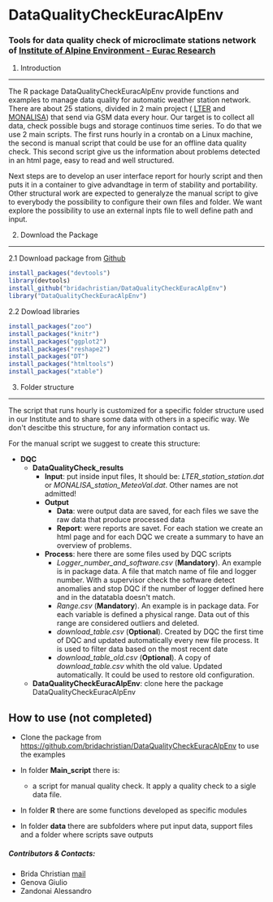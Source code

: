 DataQualityCheckEuracAlpEnv
================

### Tools for data quality check of microclimate stations network of [Institute of Alpine Environment - Eurac Research](http://www.eurac.edu/en/research/mountains/alpenv/Pages/default.aspx)

1. Introduction
---------------

The R package DataQualityCheckEuracAlpEnv provide functions and examples to manage data quality for automatic weather station network. There are about 25 stations, divided in 2 main project ( [LTER](http://lter.eurac.edu/en) and [MONALISA](http://monalisasos.eurac.edu/sos/)) that send via GSM data every hour. Our target is to collect all data, check possible bugs and storage continuos time series. To do that we use 2 main scripts. The first runs hourly in a crontab on a Linux machine, the second is manual script that could be use for an offline data quality check. This second script give us the information about problems detected in an html page, easy to read and well structured.

Next steps are to develop an user interface report for hourly script and then puts it in a container to give advandtage in term of stability and portability. Other structural work are expected to generalyze the manual script to give to everybody the possibility to configure their own files and folder. We want explore the possibility to use an external inpts file to well define path and input.

2. Download the Package
-----------------------

2.1 Download package from [Github](https://github.com/bridachristian/DataQualityCheckEuracAlpEnv)

``` r
install_packages("devtools")
library(devtools)
install_github("bridachristian/DataQualityCheckEuracAlpEnv")
library("DataQualityCheckEuracAlpEnv")
```

2.2 Dowload libraries

``` r
install_packages("zoo")
install_packages("knitr")
install_packages("ggplot2")
install_packages("reshape2")
install_packages("DT")
install_packages("htmltools")
install_packages("xtable")
```

3. Folder structure
-------------------

The script that runs hourly is customized for a specific folder structure used in our Institute and to share some data with others in a specific way. We don't descitbe this structure, for any information contact us.

For the manual script we suggest to create this structure:

-   **DQC**
    -   **DataQualityCheck\_results**
        -   **Input**: put inside input files, It should be: *LTER\_station\_station.dat* or *MONALISA\_station\_MeteoVal.dat*. Other names are not admitted!
        -   **Output**
            -   **Data**: were output data are saved, for each files we save the raw data that produce processed data
            -   **Report**: were reports are savet. For each station we create an html page and for each DQC we create a summary to have an overview of problems.
        -   **Process**: here there are some files used by DQC scripts
            -   *Logger\_number\_and\_software.csv* (**Mandatory**). An example is in package data. A file that match name of file and logger number. With a supervisor check the software detect anomalies and stop DQC if the number of logger defined here and in the datatabla doesn't match.
            -   *Range.csv* (**Mandatory**). An example is in package data. For each variable is defined a physical range. Data out of this range are considered outliers and deleted.
            -   *download\_table.csv* (**Optional**). Created by DQC the first time of DQC and updated automatically every new file process. It is used to filter data based on the most recent date
            -   *download\_table\_old.csv* (**Optional**). A copy of *download\_table.csv* whith the old value. Updated automatically. It could be used to restore old configuration.
    -   **DataQualityCheckEuracAlpEnv**: clone here the package DataQualityCheckEuracAlpEnv

How to use (not completed)
--------------------------

-   Clone the package from <https://github.com/bridachristian/DataQualityCheckEuracAlpEnv> to use the examples

-   In folder **Main\_script** there is:
    -   a script for manual quality check. It apply a quality check to a sigle data file.
-   In folder **R** there are some functions developed as specific modules

-   In folder **data** there are subfolders where put input data, support files and a folder where scripts save outputs

##### Contributors & Contacts:

-   Brida Christian [mail](Christian.Brida@eurac.edu)
-   Genova Giulio
-   Zandonai Alessandro

<!-- ## [Package Documentetion: Vignette] -->
